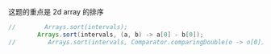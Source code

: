 这题的重点是 2d array 的排序
```java
//        Arrays.sort(intervals);
        Arrays.sort(intervals, (a, b) -> a[0] - b[0]);
//         Arrays.sort(intervals, Comparator.comparingDouble(o -> o[0]));
```